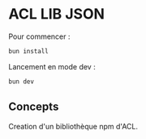 # ACL LIB JSON

Pour commencer :

```bash
bun install
```

Lancement en mode dev :

```bash
bun dev
```

## Concepts

Creation d'un bibliothèque npm d'ACL.



